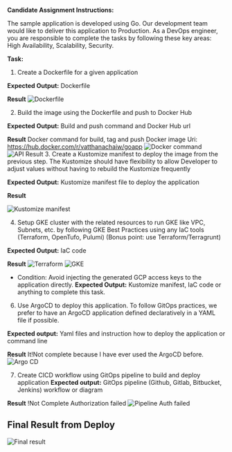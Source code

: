 **Candidate Assignment Instructions:**

The sample application is developed using Go. Our development team would like to deliver this application to Production. As a DevOps engineer, you are responsible to complete the tasks by following these key areas: High Availability, Scalability, Security.

**Task:**

1. Create a Dockerfile for a given application

**Expected Output:** Dockerfile

**Result**
![Dockerfile](images/2025-02-28_12-48-10.png)

2. Build the image using the Dockerfile and push to Docker Hub

**Expected Output:** Build and push command and Docker Hub url

**Result**
Docker command for build, tag and push
Docker image Uri: https://hub.docker.com/r/vatthanachaiw/goapp
![Docker command](images/2025-02-28_12-46-18.png)
![API Result](images/2025-02-28_13-19-53.png)
3. Create a Kustomize manifest to deploy the image from the previous step. The Kustomize should have flexibility to allow Developer to adjust values without having to rebuild the Kustomize frequently

**Expected Output:** Kustomize manifest file to deploy the application

**Result**

![Kustomize manifest](images/2025-02-28_14-34-05.png)

4. Setup GKE cluster with the related resources to run GKE like VPC, Subnets, etc. by following GKE Best Practices using any IaC tools (Terraform, OpenTufo, Pulumi) (Bonus point: use Terraform/Terragrunt)

**Expected Output:** IaC code

**Result**
![Terraform](images/2025-02-28_20-14-25.png)
![GKE](images/2025-02-28_20-12-17.png)

* Condition: Avoid injecting the generated GCP access keys to the application directly. **Expected Output:** Kustomize manifest, IaC code or anything to complete this task.

6. Use ArgoCD to deploy this application. To follow GitOps practices, we prefer to have an ArgoCD application defined declaratively in a YAML file if possible.

**Expected output:** Yaml files and instruction how to deploy the application or command line

**Result**
It!Not complete because I have ever used the ArgoCD before.
![Argo CD](images/2025-02-28_20-16-39.png)

7. Create CICD workflow using GitOps pipeline to build and deploy application **Expected output:** GitOps pipeline (Github, Gitlab, Bitbucket, Jenkins) workflow or diagram

**Result**
!Not Complete Authorization failed
![Pipeline Auth failed](images/2025-03-01_02-12-30.png)

## Final Result from Deploy
![Final result](images/2025-03-01_02-15-18.png)
